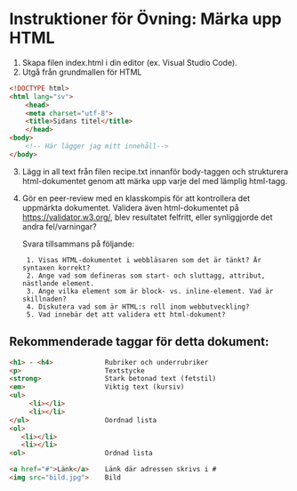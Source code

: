 # Instruktioner för Övning: Märka upp HTML

1. Skapa filen index.html i din editor (ex. Visual Studio Code).
2. Utgå från grundmallen för HTML 

```html
<!DOCTYPE html>
<html lang="sv">
    <head>
    <meta charset="utf-8">
    <title>Sidans titel</title>
    </head>
<body>
    <!-- Här lägger jag mitt innehåll--> 
</body>
```
3. Lägg in all text från filen recipe.txt innanför body-taggen och strukturera html-dokumentet genom att märka 
upp varje del med lämplig html-tagg.  

4. Gör en peer-review med en klasskompis för att kontrollera det uppmärkta dokumentet. Validera även html-dokumentet på https://validator.w3.org/, blev resultatet felfritt, eller synliggjorde det andra fel/varningar?

    Svara tillsammans på följande:

        1. Visas HTML-dokumentet i webbläsaren som det är tänkt? Är syntaxen korrekt?
        2. Ange vad som defineras som start- och sluttagg, attribut, nästlande element. 
        3. Ange vilka element som är block- vs. inline-element. Vad är skillnaden?
        4. Diskutera vad som är HTML:s roll inom webbutveckling?
        5. Vad innebär det att validera ett html-dokument?


## Rekommenderade taggar för detta dokument: 

```html
<h1> - <h4>             Rubriker och underrubriker
<p>                     Textstycke
<strong>                Stark betonad text (fetstil)
<em>                    Viktig text (kursiv) 
<ul>
     <li></li>
     <li></li>
</ul>                   Oordnad lista
<ol> 
   <li></li>
   <li></li>
<ol>                    Ordnad lista

<a href="#">Länk</a>    Länk där adressen skrivs i #
<img src="bild.jpg">    Bild

```



